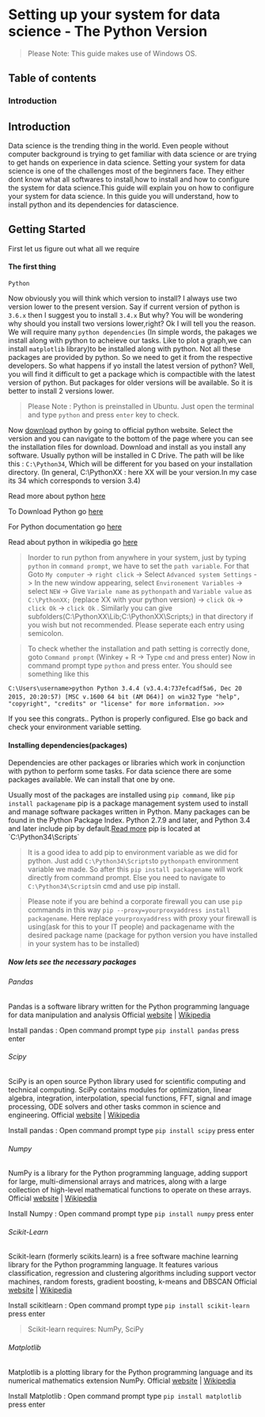 # Setting up your system for data science - The Python Version

> Please Note: This guide makes use of Windows OS. 

## Table of contents
### Introduction



## Introduction
Data science is the trending thing in the world. Even people without computer background is trying to get familiar with data science or are trying to get hands on experience in data science. Setting your system for data science is one of the challenges most of the beginners face. They either dont know what all softwares to install,how to install and how to configure the system for data science.This guide will explain you on how to configure your system for data science. In this guide you will understand, how to install python and its dependencies for datascience.

## Getting Started
First let us figure out what all we require

#### The first thing
`Python`

Now obviously you will think which version to install? I always use two version lower to the present version.
Say if current version of python is `3.6.x` then I suggest you to install `3.4.x`
But why? You will be wondering why should you install two versions lower,right? Ok I will tell you the reason.
We will require many `python dependencies` (In simple words, the pakages we install along with python to acheieve our tasks. Like to plot a graph,we can install `matplotlib` library)to be installed along with python. Not all these packages are provided by python. So we need to get it from the respective developers. So what happens if yo install the latest version of python? Well, you will find it difficult to get a package which is compactible with the latest version of python. But packages for older versions will be available. So it is better to install 2 versions lower.

> Please Note : Python is preinstalled in Ubuntu. Just open the terminal and type `python` and press `enter` key to check.

Now [download](https://www.python.org/downloads/) python by going to official python website. Select the version and you can navigate to the bottom of the page where you can see the installation files for download. Download and install as you install any software. Usually python will be installed in C Drive. The path will be like this : `C:\Python34`,
Which will be different for you based on your installation directory. (In general, C:\PythonXX : here XX will be your version.In my case its 34 which corresponds to version 3.4)

Read more about python [here](https://www.python.org/)

To Download Python go [here](https://www.python.org/downloads/)

For Python documentation go [here](https://www.python.org/doc/)

Read about python in wikipedia go [here](https://en.wikipedia.org/wiki/Python_(programming_language))

> Inorder to run python from anywhere in your system, just by typing `python` in `command prompt`, we have to set the `path variable`.
For that Goto `My computer` -> `right click` -> Select `Advanced system Settings` -> In the new window appearing, select `Environement Variables` -> select `NEW` -> Give `Variale name` as `pythonpath` and `Variable value` as `C:\PythonXX;` (replace XX with your python version) -> `click Ok` -> `click Ok` -> `click Ok` . Similarly you can give subfolders(C:\PythonXX\Lib;C:\PythonXX\Scripts;) in that directory if you wish but not recommended. Please seperate each entry using semicolon.

> To check whether the installation and path setting is correctly done, goto `Command prompt` (Winkey + R -> Type `cmd` and press enter)
Now in command prompt type `python` and press enter. You should see something like this 

`C:\Users\username>python
Python 3.4.4 (v3.4.4:737efcadf5a6, Dec 20 2015, 20:20:57) [MSC v.1600 64 bit (AM
D64)] on win32`
`Type "help", "copyright", "credits" or "license" for more information. >>>` 

If you see this congrats.. Python is properly configured. Else go back and check your environment variable setting.

#### Installing dependencies(packages)
Dependencies are other packages or libraries which work in conjunction with python to perform some tasks. For data science there are some packages available. We can install that one by one.

Usually most of the packages are installed using `pip command`, like `pip install packagename` 
pip is a package management system used to install and manage software packages written in Python. Many packages can be found in the Python Package Index. Python 2.7.9 and later, and Python 3.4 and later include pip by default.[Read more](https://en.wikipedia.org/wiki/Pip_(package_manager))
pip is located at `C:\Python34\Scripts`

>It is a good idea to add pip to environment variable as we did for python. Just add `C:\Python34\Scripts`to `pythonpath` environment variable we made. So after this `pip install packagename` will work directly from command prompt. Else you need to navigate to `C:\Python34\Scripts`in cmd and use pip install.

>Please note if you are behind a corporate firewall you can use `pip` commands in this way `pip --proxy=yourproxyaddress install packagename`. Here replace `yourproxyaddress` with proxy your firewall is using(ask for this to your IT people) and packagename with the desired package name (package for python version you have installed in your system has to be installed)

##### Now lets see the necessary packages

###### Pandas
Pandas is a software library written for the Python programming language for data manipulation and analysis
Official [website](https://pandas.pydata.org/) |
[Wikipedia](https://en.wikipedia.org/wiki/Pandas_(software))

Install pandas : Open command prompt type `pip install pandas` press enter

###### Scipy
SciPy is an open source Python library used for scientific computing and technical computing. SciPy contains modules for optimization, linear algebra, integration, interpolation, special functions, FFT, signal and image processing, ODE solvers and other tasks common in science and engineering. 
Official [website](https://www.scipy.org/) |
[Wikipedia](https://en.wikipedia.org/wiki/SciPy)

Install pandas : Open command prompt type `pip install scipy` press enter

###### Numpy
NumPy is a library for the Python programming language, adding support for large, multi-dimensional arrays and matrices, along with a large collection of high-level mathematical functions to operate on these arrays.
Official [website](www.numpy.org/) |
[Wikipedia](https://en.wikipedia.org/wiki/NumPy)

Install Numpy : Open command prompt type `pip install numpy` press enter

###### Scikit-Learn
Scikit-learn (formerly scikits.learn) is a free software machine learning library for the Python programming language. It features various classification, regression and clustering algorithms including support vector machines, random forests, gradient boosting, k-means and DBSCAN
Official [website](www.scikit-learn.org) |
[Wikipedia](https://en.wikipedia.org/wiki/Scikit-learn)

Install scikitlearn : Open command prompt type `pip install scikit-learn` press enter

>Scikit-learn requires:
NumPy,
SciPy


###### Matplotlib
Matplotlib is a plotting library for the Python programming language and its numerical mathematics extension NumPy.
Official [website](https://matplotlib.org/) |
[Wikipedia](https://en.wikipedia.org/wiki/Matplotlib)

Install Matplotlib : Open command prompt type `pip install matplotlib` press enter












